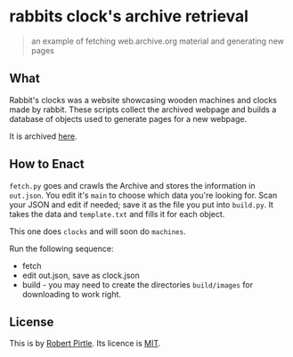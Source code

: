 
# rabbits clock's archive retrieval

> an example of fetching web.archive.org material and generating new pages

## What

Rabbit's clocks was a website showcasing wooden machines and clocks made by rabbit.
These scripts collect the archived webpage and builds a database of objects used to generate pages for a new webpage.

It is archived [here](https://web.archive.org/web/20101206093122/http://flashpages.prodigy.net/rpirtle/index.html).

## How to Enact

`fetch.py` goes and crawls the Archive and stores the information in `out.json`.
You edit it's `main` to choose which data you're looking for.
Scan your JSON and edit if needed; save it as the file you put into `build.py`.
It takes the data and `template.txt` and fills it for each object.

This one does `clocks` and will soon do `machines`.

Run the following sequence:
* fetch
* edit out.json, save as clock.json
* build - you may need to create the directories `build/images` for downloading to work right.

## License

This is by [Robert Pirtle](https://pirtle.xyz/). Its licence is [MIT](https://choosealicense.com/licenses/mit).

